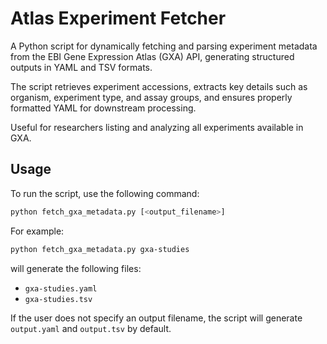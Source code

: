 # Atlas Experiment Fetcher

A Python script for dynamically fetching and parsing experiment metadata from the EBI Gene Expression Atlas (GXA) API, generating structured outputs in YAML and TSV formats. 

The script retrieves experiment accessions, extracts key details such as organism, experiment type, and assay groups, and ensures properly formatted YAML for downstream processing.

Useful for researchers listing and analyzing all experiments available in GXA.

## Usage

To run the script, use the following command:

```sh
python fetch_gxa_metadata.py [<output_filename>]
```

For example:

```sh
python fetch_gxa_metadata.py gxa-studies
```

will generate the following files:

- `gxa-studies.yaml`
- `gxa-studies.tsv`

If the user does not specify an output filename, the script will generate `output.yaml` and `output.tsv` by default.
